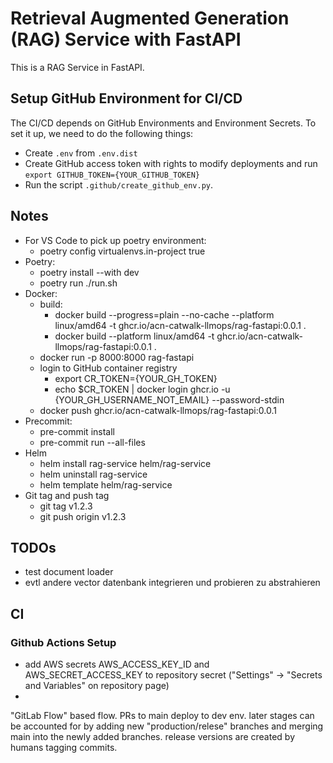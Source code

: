 # Retrieval Augmented Generation (RAG) Service with FastAPI

This is a RAG Service in FastAPI.

## Setup GitHub Environment for CI/CD

The CI/CD depends on GitHub Environments and Environment Secrets. To set it up, we need to do the following things:

- Create `.env` from `.env.dist`
- Create GitHub access token with rights to modify deployments and run `export GITHUB_TOKEN={YOUR_GITHUB_TOKEN}`
- Run the script `.github/create_github_env.py`.

## Notes

- For VS Code to pick up poetry environment:
  - poetry config virtualenvs.in-project true
- Poetry:
  - poetry install --with dev
  - poetry run ./run.sh
- Docker:
  - build:
    - docker build --progress=plain --no-cache --platform linux/amd64 -t ghcr.io/acn-catwalk-llmops/rag-fastapi:0.0.1 .
    - docker build --platform linux/amd64 -t ghcr.io/acn-catwalk-llmops/rag-fastapi:0.0.1 .
  - docker run -p 8000:8000 rag-fastapi
  - login to GitHub container registry
    - export CR_TOKEN={YOUR_GH_TOKEN}
    - echo $CR_TOKEN | docker login ghcr.io -u {YOUR_GH_USERNAME_NOT_EMAIL} --password-stdin
  - docker push ghcr.io/acn-catwalk-llmops/rag-fastapi:0.0.1
- Precommit:
  - pre-commit install
  - pre-commit run --all-files
- Helm
  - helm install rag-service helm/rag-service
  - helm uninstall rag-service
  - helm template helm/rag-service
- Git tag and push tag
  - git tag v1.2.3
  - git push origin v1.2.3

## TODOs

- test document loader
- evtl andere vector datenbank integrieren und probieren zu abstrahieren

## CI

### Github Actions Setup

- add AWS secrets AWS_ACCESS_KEY_ID and AWS_SECRET_ACCESS_KEY to repository secret ("Settings" -> "Secrets and Variables" on repository page)
-

"GitLab Flow" based flow. PRs to main deploy to dev env. later stages can be accounted for by adding new "production/relese" branches and merging main into the newly added branches. release versions are created by humans tagging commits.
